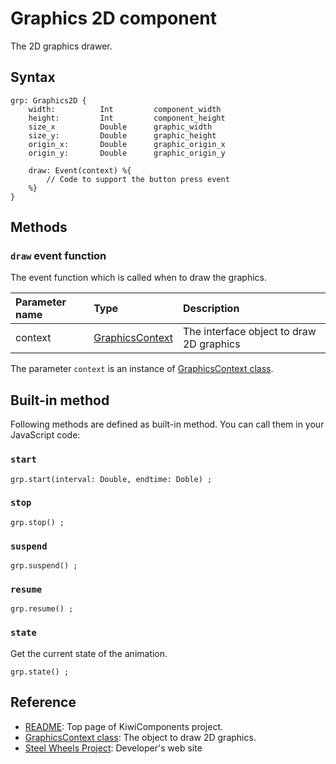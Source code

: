 # Graphics 2D component
The 2D graphics drawer.  

## Syntax
````
grp: Graphics2D {
    width:          Int         component_width
    height:         Int         component_height
    size_x          Double      graphic_width
    size_y:         Double      graphic_height
    origin_x:       Double      graphic_origin_x
    origin_y:       Double      graphic_origin_y

    draw: Event(context) %{
        // Code to support the button press event
    %}
}
````

## Methods
### `draw` event function
The event function which is called when to draw the graphics.

|Parameter name |Type   |Description                    |
|:---           |:---   |:---                           |
|context        |[GraphicsContext](https://github.com/steelwheels/KiwiScript/blob/master/KiwiLibrary/Document/Class/GraphicsContext.md)  |The interface object to draw 2D graphics  |

The parameter `context` is an instance of [GraphicsContext class](
https://github.com/steelwheels/KiwiScript/blob/master/KiwiLibrary/Document/Class/GraphicsContext.md).

## Built-in method
Following methods are defined as built-in method. 
You can call them in your JavaScript code:
### `start`
````
grp.start(interval: Double, endtime: Doble) ;
````

### `stop`
````
grp.stop() ;
````

### `suspend`
````
grp.suspend() ;
````

### `resume`
````
grp.resume() ;
````

### `state`
Get the current state of the animation.
````
grp.state() ;
````


## Reference
* [README](https://github.com/steelwheels/KiwiCompnents): Top page of KiwiComponents project.
* [GraphicsContext class](
https://github.com/steelwheels/KiwiScript/blob/master/KiwiLibrary/Document/Class/GraphicsContext.md): The object to draw 2D graphics.
* [Steel Wheels Project](https://steelwheels.github.io): Developer's web site


